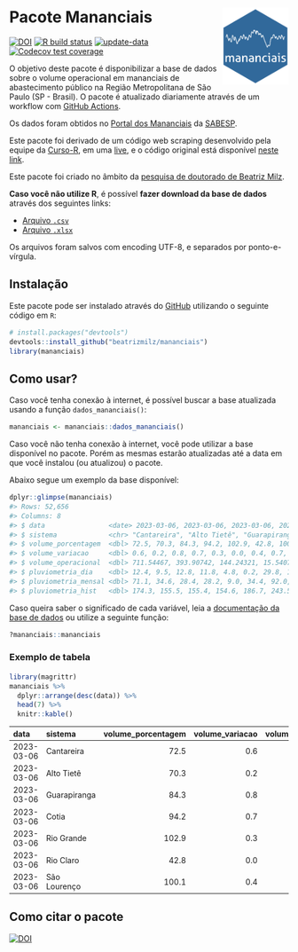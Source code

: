 
<!-- README.md is generated from README.Rmd. Please edit that file -->

# Pacote Mananciais <img src="man/figures/hexlogo.png" align="right" width = "120px"/>

<!-- badges: start -->

[![DOI](https://zenodo.org/badge/DOI/10.5281/zenodo.4733056.svg)](https://doi.org/10.5281/zenodo.4733056)
[![R build
status](https://github.com/beatrizmilz/mananciais/workflows/R-CMD-check/badge.svg)](https://github.com/beatrizmilz/mananciais/actions)
[![update-data](https://github.com/beatrizmilz/mananciais/actions/workflows/2-update_data.yaml/badge.svg)](https://github.com/beatrizmilz/mananciais/actions/workflows/2-update_data.yaml)
[![Codecov test
coverage](https://codecov.io/gh/beatrizmilz/mananciais/branch/master/graph/badge.svg)](https://codecov.io/gh/beatrizmilz/mananciais?branch=master)
<!-- badges: end -->

O objetivo deste pacote é disponibilizar a base de dados sobre o volume
operacional em mananciais de abastecimento público na Região
Metropolitana de São Paulo (SP - Brasil). O pacote é atualizado
diariamente através de um workflow com [GitHub
Actions](https://github.com/beatrizmilz/mananciais/actions).

Os dados foram obtidos no [Portal dos
Mananciais](http://mananciais.sabesp.com.br/Situacao) da
[SABESP](http://site.sabesp.com.br/site/Default.aspx).

Este pacote foi derivado de um código web scraping desenvolvido pela
equipe da [Curso-R](https://www.curso-r.com/), em uma
[live](https://youtu.be/jvZIxrMmOcQ), e o código original está
disponível [neste
link](https://github.com/curso-r/lives/blob/master/drafts/20200730_scraper_sabesp.R).

Este pacote foi criado no âmbito da [pesquisa de doutorado de Beatriz
Milz](https://beatrizmilz.github.io/tese/).

**Caso você não utilize R**, é possível **fazer download da base de
dados** através dos seguintes links:

- [Arquivo
  `.csv`](https://github.com/beatrizmilz/mananciais/raw/master/inst/extdata/mananciais.csv)
- [Arquivo
  `.xlsx`](https://github.com/beatrizmilz/mananciais/blob/master/inst/extdata/mananciais.xlsx?raw=true)

Os arquivos foram salvos com encoding UTF-8, e separados por
ponto-e-vírgula.

## Instalação

Este pacote pode ser instalado através do [GitHub](https://github.com/)
utilizando o seguinte código em `R`:

``` r
# install.packages("devtools")
devtools::install_github("beatrizmilz/mananciais")
library(mananciais)
```

## Como usar?

Caso você tenha conexão à internet, é possível buscar a base atualizada
usando a função `dados_mananciais()`:

``` r
mananciais <- mananciais::dados_mananciais() 
```

Caso você não tenha conexão à internet, você pode utilizar a base
disponível no pacote. Porém as mesmas estarão atualizadas até a data em
que você instalou (ou atualizou) o pacote.

Abaixo segue um exemplo da base disponível:

``` r
dplyr::glimpse(mananciais)
#> Rows: 52,656
#> Columns: 8
#> $ data                <date> 2023-03-06, 2023-03-06, 2023-03-06, 2023-03-06, 2…
#> $ sistema             <chr> "Cantareira", "Alto Tietê", "Guarapiranga", "Cotia…
#> $ volume_porcentagem  <dbl> 72.5, 70.3, 84.3, 94.2, 102.9, 42.8, 100.1, 71.9, …
#> $ volume_variacao     <dbl> 0.6, 0.2, 0.8, 0.7, 0.3, 0.0, 0.4, 0.7, 0.3, -0.1,…
#> $ volume_operacional  <dbl> 711.54467, 393.90742, 144.24321, 15.54078, 115.454…
#> $ pluviometria_dia    <dbl> 12.4, 9.5, 12.8, 11.8, 4.8, 0.2, 29.8, 15.1, 4.0, …
#> $ pluviometria_mensal <dbl> 71.1, 34.6, 28.4, 28.2, 9.0, 34.4, 92.0, 58.7, 25.…
#> $ pluviometria_hist   <dbl> 174.3, 155.5, 155.4, 154.6, 186.7, 243.5, 196.8, 1…
```

Caso queira saber o significado de cada variável, leia a [documentação
da base de
dados](https://beatrizmilz.github.io/mananciais/reference/mananciais.html)
ou utilize a seguinte função:

``` r
?mananciais::mananciais
```

### Exemplo de tabela

``` r
library(magrittr)
mananciais %>% 
  dplyr::arrange(desc(data)) %>% 
  head(7) %>%
  knitr::kable()
```

| data       | sistema      | volume_porcentagem | volume_variacao | volume_operacional | pluviometria_dia | pluviometria_mensal | pluviometria_hist |
|:-----------|:-------------|-------------------:|----------------:|-------------------:|-----------------:|--------------------:|------------------:|
| 2023-03-06 | Cantareira   |               72.5 |             0.6 |          711.54467 |             12.4 |                71.1 |             174.3 |
| 2023-03-06 | Alto Tietê   |               70.3 |             0.2 |          393.90742 |              9.5 |                34.6 |             155.5 |
| 2023-03-06 | Guarapiranga |               84.3 |             0.8 |          144.24321 |             12.8 |                28.4 |             155.4 |
| 2023-03-06 | Cotia        |               94.2 |             0.7 |           15.54078 |             11.8 |                28.2 |             154.6 |
| 2023-03-06 | Rio Grande   |              102.9 |             0.3 |          115.45480 |              4.8 |                 9.0 |             186.7 |
| 2023-03-06 | Rio Claro    |               42.8 |             0.0 |            5.85525 |              0.2 |                34.4 |             243.5 |
| 2023-03-06 | São Lourenço |              100.1 |             0.4 |           88.93474 |             29.8 |                92.0 |             196.8 |

## Como citar o pacote

[![DOI](https://zenodo.org/badge/DOI/10.5281/zenodo.4733056.svg)](https://doi.org/10.5281/zenodo.4733056)
